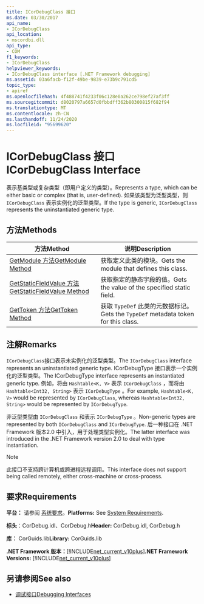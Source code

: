 ```yaml
---
title: ICorDebugClass 接口
ms.date: 03/30/2017
api_name:
- ICorDebugClass
api_location:
- mscordbi.dll
api_type:
- COM
f1_keywords:
- ICorDebugClass
helpviewer_keywords:
- ICorDebugClass interface [.NET Framework debugging]
ms.assetid: 03a6facb-f12f-49be-9839-e73b9c791cd5
topic_type:
- apiref
ms.openlocfilehash: 4f488741f4233f06c128e0a262ce798ef27af3ff
ms.sourcegitcommit: d8020797a6657d0fbbdff362b80300815f682f94
ms.translationtype: MT
ms.contentlocale: zh-CN
ms.lasthandoff: 11/24/2020
ms.locfileid: "95699620"
---
```

# <a name="icordebugclass-interface"></a><span data-ttu-id="7fdab-102">ICorDebugClass 接口</span><span class="sxs-lookup"><span data-stu-id="7fdab-102">ICorDebugClass Interface</span></span>

<span data-ttu-id="7fdab-103">表示基类型或复杂类型（即用户定义的类型）。</span><span class="sxs-lookup"><span data-stu-id="7fdab-103">Represents a type, which can be either basic or complex (that is, user-defined).</span></span> <span data-ttu-id="7fdab-104">如果该类型为泛型类型，则 `ICorDebugClass` 表示实例化的泛型类型。</span><span class="sxs-lookup"><span data-stu-id="7fdab-104">If the type is generic, `ICorDebugClass` represents the uninstantiated generic type.</span></span>  
  
## <a name="methods"></a><span data-ttu-id="7fdab-105">方法</span><span class="sxs-lookup"><span data-stu-id="7fdab-105">Methods</span></span>  
  
|<span data-ttu-id="7fdab-106">方法</span><span class="sxs-lookup"><span data-stu-id="7fdab-106">Method</span></span>|<span data-ttu-id="7fdab-107">说明</span><span class="sxs-lookup"><span data-stu-id="7fdab-107">Description</span></span>|  
|------------|-----------------|  
|[<span data-ttu-id="7fdab-108">GetModule 方法</span><span class="sxs-lookup"><span data-stu-id="7fdab-108">GetModule Method</span></span>](icordebugclass-getmodule-method.md)|<span data-ttu-id="7fdab-109">获取定义此类的模块。</span><span class="sxs-lookup"><span data-stu-id="7fdab-109">Gets the module that defines this class.</span></span>|  
|[<span data-ttu-id="7fdab-110">GetStaticFieldValue 方法</span><span class="sxs-lookup"><span data-stu-id="7fdab-110">GetStaticFieldValue Method</span></span>](icordebugclass-getstaticfieldvalue-method.md)|<span data-ttu-id="7fdab-111">获取指定的静态字段的值。</span><span class="sxs-lookup"><span data-stu-id="7fdab-111">Gets the value of the specified static field.</span></span>|  
|[<span data-ttu-id="7fdab-112">GetToken 方法</span><span class="sxs-lookup"><span data-stu-id="7fdab-112">GetToken Method</span></span>](icordebugclass-gettoken-method.md)|<span data-ttu-id="7fdab-113">获取 `TypeDef` 此类的元数据标记。</span><span class="sxs-lookup"><span data-stu-id="7fdab-113">Gets the `TypeDef` metadata token for this class.</span></span>|  
  
## <a name="remarks"></a><span data-ttu-id="7fdab-114">注解</span><span class="sxs-lookup"><span data-stu-id="7fdab-114">Remarks</span></span>  

 <span data-ttu-id="7fdab-115">`ICorDebugClass`接口表示未实例化的泛型类型。</span><span class="sxs-lookup"><span data-stu-id="7fdab-115">The `ICorDebugClass` interface represents an uninstantiated generic type.</span></span> <span data-ttu-id="7fdab-116">ICorDebugType 接口表示一个实例化的泛型类型。</span><span class="sxs-lookup"><span data-stu-id="7fdab-116">The ICorDebugType interface represents an instantiated generic type.</span></span> <span data-ttu-id="7fdab-117">例如，将由 `Hashtable<K, V>` 表示 `ICorDebugClass` ，而将由 `Hashtable<Int32, String>` 表示 `ICorDebugType` 。</span><span class="sxs-lookup"><span data-stu-id="7fdab-117">For example, `Hashtable<K, V>` would be represented by `ICorDebugClass`, whereas `Hashtable<Int32, String>` would be represented by `ICorDebugType`.</span></span>  
  
 <span data-ttu-id="7fdab-118">非泛型类型由 `ICorDebugClass` 和表示 `ICorDebugType` 。</span><span class="sxs-lookup"><span data-stu-id="7fdab-118">Non-generic types are represented by both `ICorDebugClass` and `ICorDebugType`.</span></span> <span data-ttu-id="7fdab-119">后一种接口在 .NET Framework 版本2.0 中引入，用于处理类型实例化。</span><span class="sxs-lookup"><span data-stu-id="7fdab-119">The latter interface was introduced in the .NET Framework version 2.0 to deal with type instantiation.</span></span>  
  
> [!NOTE]
> <span data-ttu-id="7fdab-120">此接口不支持跨计算机或跨进程远程调用。</span><span class="sxs-lookup"><span data-stu-id="7fdab-120">This interface does not support being called remotely, either cross-machine or cross-process.</span></span>  
  
## <a name="requirements"></a><span data-ttu-id="7fdab-121">要求</span><span class="sxs-lookup"><span data-stu-id="7fdab-121">Requirements</span></span>  

 <span data-ttu-id="7fdab-122">**平台：** 请参阅 [系统要求](../../get-started/system-requirements.md)。</span><span class="sxs-lookup"><span data-stu-id="7fdab-122">**Platforms:** See [System Requirements](../../get-started/system-requirements.md).</span></span>  
  
 <span data-ttu-id="7fdab-123">**标头**：CorDebug.idl、CorDebug.h</span><span class="sxs-lookup"><span data-stu-id="7fdab-123">**Header:** CorDebug.idl, CorDebug.h</span></span>  
  
 <span data-ttu-id="7fdab-124">**库：** CorGuids.lib</span><span class="sxs-lookup"><span data-stu-id="7fdab-124">**Library:** CorGuids.lib</span></span>  
  
 <span data-ttu-id="7fdab-125">**.NET Framework 版本：**[!INCLUDE[net_current_v10plus](../../../../includes/net-current-v10plus-md.md)]</span><span class="sxs-lookup"><span data-stu-id="7fdab-125">**.NET Framework Versions:** [!INCLUDE[net_current_v10plus](../../../../includes/net-current-v10plus-md.md)]</span></span>  
  
## <a name="see-also"></a><span data-ttu-id="7fdab-126">另请参阅</span><span class="sxs-lookup"><span data-stu-id="7fdab-126">See also</span></span>

- [<span data-ttu-id="7fdab-127">调试接口</span><span class="sxs-lookup"><span data-stu-id="7fdab-127">Debugging Interfaces</span></span>](debugging-interfaces.md)
